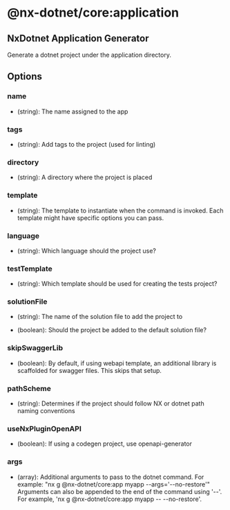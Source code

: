 # @nx-dotnet/core:application

## NxDotnet Application Generator

Generate a dotnet project under the application directory.

## Options

### <span className="required">name</span>

- (string): The name assigned to the app

### tags

- (string): Add tags to the project (used for linting)

### directory

- (string): A directory where the project is placed

### template

- (string): The template to instantiate when the command is invoked. Each template might have specific options you can pass.

### <span className="required">language</span>

- (string): Which language should the project use?

### testTemplate

- (string): Which template should be used for creating the tests project?

### solutionFile

- (string): The name of the solution file to add the project to

- (boolean): Should the project be added to the default solution file?

### skipSwaggerLib

- (boolean): By default, if using webapi template, an additional library is scaffolded for swagger files. This skips that setup.

### pathScheme

- (string): Determines if the project should follow NX or dotnet path naming conventions

### useNxPluginOpenAPI

- (boolean): If using a codegen project, use openapi-generator

### args

- (array): Additional arguments to pass to the dotnet command. For example: &#34;nx g @nx-dotnet/core:app myapp --args=&#39;--no-restore&#39;&#34; Arguments can also be appended to the end of the command using &#39;--&#39;. For example, &#39;nx g @nx-dotnet/core:app myapp -- --no-restore&#39;.
